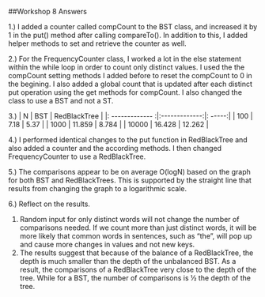 ﻿##Workshop 8 Answers

1.) I added a counter called compCount to the BST class, and increased it by 1 in the put() method after calling compareTo(). In addition to this, I added helper methods to set and retrieve the counter as well. 

2.) For the FrequencyCounter class, I worked a lot in the else statement within the while loop in order to count only distinct values. I used the the compCount setting methods I added before to reset the compCount to 0 in the begining. I also added a global count that is updated after each distinct put operation using the get methods for compCount. I also changed the class to use a BST and not a ST. 

3.)
| N        | BST           | RedBlackTree  |
|: ------------- :|:-------------:|: -----:|
| 100      | 7.18 | 5.37 |
| 1000      | 11.859      |   8.784 |
| 10000 | 16.428      |    12.262 |

4.) I performed identical changes to the put function in RedBlackTree and also added a counter and the according methods. I then changed FrequencyCounter to use a RedBlackTree.

5.) The comparisons appear to be on average O(logN) based on the graph for both BST and RedBlackTrees. This is supported by the straight line that results from changing the graph to a logarithmic scale.


6.) Reflect on the results.
1.  Random input for only distinct words will not change the number of comparisons needed. If we count more than just distinct words, it will be more likely that common words in sentences, such as “the”, will pop up and cause more changes in values and not new keys. 
2.  The results suggest that because of the balance of a RedBlackTree, the depth is much smaller than the depth of the unbalanced BST. As a result, the comparisons of a RedBlackTree very close to the depth of the tree. While for a BST, the number of comparisons is ½ the depth of the tree. 

